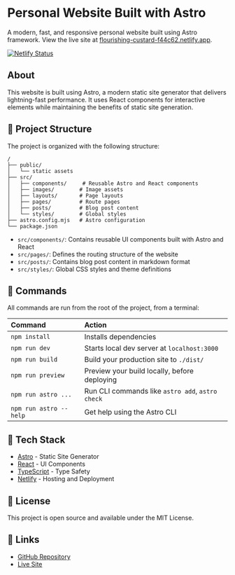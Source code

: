 # Personal Website Built with Astro

A modern, fast, and responsive personal website built using Astro framework. View the live site at [flourishing-custard-f44c62.netlify.app](https://flourishing-custard-f44c62.netlify.app/).

[![Netlify Status](https://api.netlify.com/api/v1/badges/f44c62/deploy-status)](https://flourishing-custard-f44c62.netlify.app/)

## About

This website is built using Astro, a modern static site generator that delivers lightning-fast performance. It uses React components for interactive elements while maintaining the benefits of static site generation.


## 🚀 Project Structure

The project is organized with the following structure:

```
/
├── public/
│   └── static assets
├── src/
│   ├── components/     # Reusable Astro and React components
│   ├── images/        # Image assets
│   ├── layouts/       # Page layouts
│   ├── pages/         # Route pages
│   ├── posts/         # Blog post content
│   └── styles/        # Global styles
├── astro.config.mjs   # Astro configuration
└── package.json
```

- `src/components/`: Contains reusable UI components built with Astro and React
- `src/pages/`: Defines the routing structure of the website
- `src/posts/`: Contains blog post content in markdown format
- `src/styles/`: Global CSS styles and theme definitions

## 🧞 Commands

All commands are run from the root of the project, from a terminal:

| Command                | Action                                           |
| :--------------------- | :----------------------------------------------- |
| `npm install`          | Installs dependencies                            |
| `npm run dev`          | Starts local dev server at `localhost:3000`      |
| `npm run build`        | Build your production site to `./dist/`          |
| `npm run preview`      | Preview your build locally, before deploying     |
| `npm run astro ...`    | Run CLI commands like `astro add`, `astro check` |
| `npm run astro --help` | Get help using the Astro CLI                     |

## 🔧 Tech Stack

- [Astro](https://astro.build) - Static Site Generator
- [React](https://reactjs.org) - UI Components
- [TypeScript](https://www.typescriptlang.org/) - Type Safety
- [Netlify](https://www.netlify.com/) - Hosting and Deployment

## 📝 License

This project is open source and available under the MIT License.

## 🔗 Links

- [GitHub Repository](https://github.com/Konstantine1307/astro-website)
- [Live Site](https://flourishing-custard-f44c62.netlify.app/)
